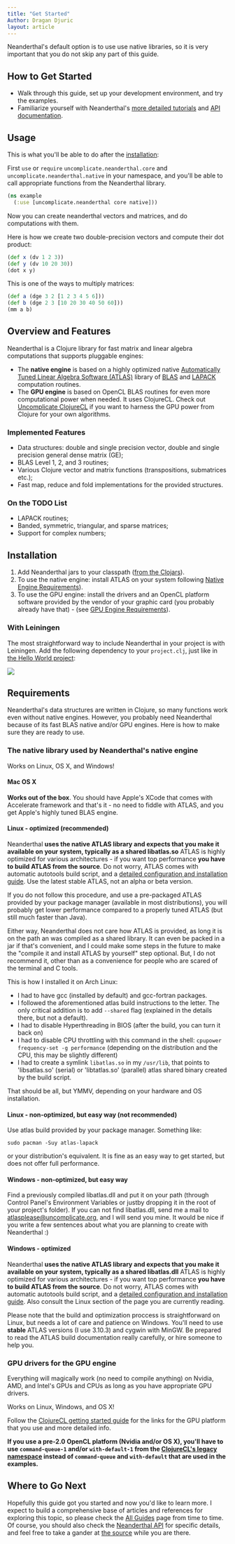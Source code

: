 ```yaml
---
title: "Get Started"
Author: Dragan Djuric
layout: article
---
```


Neanderthal's default option is to use use native libraries, so it is very important that you do not skip any part of this guide.

## How to Get Started

* Walk through this guide, set up your development environment, and try the examples.
* Familiarize yourself with Neanderthal's [more detailed tutorials](/articles/guides.html) and [API documentation](/codox).

## Usage

This is what you'll be able to do after the [installation](#installation):

First `use` or `require` `uncomplicate.neanderthal.core` and `uncomplicate.neanderthal.native` in your namespace, and you'll be able to call appropriate functions from the Neanderthal library.

```clojure
(ns example
  (:use [uncomplicate.neanderthal core native]))
```

Now you can create neanderthal vectors and matrices, and do computations with them.

Here is how we create two double-precision vectors and compute their dot product:

```clojure
(def x (dv 1 2 3))
(def y (dv 10 20 30))
(dot x y)
```

This is one of the ways to multiply matrices:

```clojure
(def a (dge 3 2 [1 2 3 4 5 6]))
(def b (dge 2 3 [10 20 30 40 50 60]))
(mm a b)
```

## Overview and Features

Neanderthal is a Clojure library for fast matrix and linear algebra computations that supports pluggable engines:

* The **native engine** is based on a highly optimized native [Automatically Tuned Linear Algebra Software (ATLAS)](http://math-atlas.sourceforge.net/) library of [BLAS](http://netlib.org/blas/) and [LAPACK](http://www.netlib.org/lapack/) computation routines.
* The **GPU engine** is based on OpenCL BLAS routines for even more computational power when needed. It uses ClojureCL. Check out [Uncomplicate ClojureCL](http://clojurecl.uncomplicate.org) if you want to harness the GPU power from Clojure for your own algorithms.

### Implemented Features

* Data structures: double and single precision vector, double and single precision general dense matrix (GE);
* BLAS Level 1, 2, and 3 routines;
* Various Clojure vector and matrix functions (transpositions, submatrices etc.);
* Fast map, reduce and fold implementations for the provided structures.

### On the TODO List

* LAPACK routines;
* Banded, symmetric, triangular, and sparse matrices;
* Support for complex numbers;

## Installation

1. Add Neanderthal jars to your classpath ([from the Clojars](https://clojars.org/uncomplicate/neanderthal)).
2. To use the native engine: install ATLAS on your system following [Native Engine Requirements](http://neanderthal.uncomplicate.org/articles/getting_started.html#the-native-library-used-by-neanderthals-native-engine)).
3. To use the GPU engine: install the drivers and an OpenCL platform software provided by the vendor of your graphic card (you probably already have that) - (see [GPU Engine Requirements](#gpu-drivers-for-the-gpu-engine)).

### With Leiningen

The most straightforward way to include Neanderthal in your project is with Leiningen. Add the following dependency to your `project.clj`, just like in [the Hello World project](https://github.com/uncomplicate/neanderthal/blob/master/examples/hello-world/project.clj):

![](http://clojars.org/uncomplicate/neanderthal/latest-version.svg)

## Requirements

Neanderthal's data structures are written in Clojure, so many functions work even without native engines. However, you probably need Neanderthal because of its fast BLAS native and/or GPU engines. Here is how to make sure they are ready to use.

### The native library used by Neanderthal's native engine

Works on Linux, OS X, and Windows!

#### Mac OS X

**Works out of the box**. You should have Apple's XCode that comes with Accelerate framework and that's it - no need to fiddle with ATLAS, and you get Apple's highly tuned BLAS engine.

#### Linux - optimized (recommended)

Neanderthal **uses the native ATLAS library and expects that you make it available on your system, typically as a shared libatlas.so** ATLAS is highly optimized for various architectures - if you want top performance **you have to build ATLAS from the source**. Do not worry, ATLAS comes with automatic autotools build script, and a [detailed configuration and installation guide](http://math-atlas.sourceforge.net/atlas_install/atlas_install.html). Use the latest stable ATLAS, not an alpha or beta version.

If you do not follow this procedure, and use a pre-packaged ATLAS provided by your package manager (available in most distributions), you will probably get lower performance compared to a properly tuned ATLAS (but still much faster than Java).

Either way, Neanderthal does not care how ATLAS is provided, as long it is on the path an was compiled as a shared library. It can even be packed in a jar if that's convenient, and I could make some steps in the future to make
the "compile it and install ATLAS by yourself" step optional. But, I do not recommend it, other than as a convenience for people who are scared of the terminal and C tools.

This is how I installed it on Arch Linux:

* I had to have gcc (installed by default) and gcc-fortran packages.
* I followed the aforementioned atlas build instructions to the letter. The only critical addition is to add `--shared` flag (explained in the details there, but not a default).
* I had to disable Hyperthreading in BIOS (after the build, you can turn it back on)
* I had to disable CPU throttling with this command in the shell: `cpupower frequency-set -g performance` (depending on the distribution and the CPU, this may be slightly different)
* I had to create a symlink `libatlas.so` in my `/usr/lib`, that points to 'libsatlas.so' (serial)
or 'libtatlas.so' (parallel) atlas shared binary created by the build script.

That should be all, but YMMV, depending on your hardware and OS installation.

#### Linux - non-optimized, but easy way (not recommended)

Use atlas build provided by your package manager. Something like:

``` shell
sudo pacman -Suy atlas-lapack
```
or your distribution's equivalent. It is fine as an easy way to get started, but does not offer full performance.

#### Windows - non-optimized, but easy way

Find a previously compiled libatlas.dll and put it on your path (through Control Panel's Environment Variables or justby dropping it in the root of your project's folder). If you can not find libatlas.dll, send me a mail to atlasplease@uncomplicate.org, and I will send you mine. It would be nice if you write a few sentences about what you are planning to create with Neanderthal :)

#### Windows - optimized

Neanderthal **uses the native ATLAS library and expects that you make it available on your system, typically as a shared libatlas.dll** ATLAS is highly optimized for various architectures - if you want top performance **you have to build ATLAS from the source**. Do not worry, ATLAS comes with automatic autotools build script, and a [detailed configuration and installation guide](http://math-atlas.sourceforge.net/atlas_install/atlas_install.html). Also consult the Linux section of the page you are currently reading.

Please note that the build and optimization proccess is straightforward on Linux, but needs a lot of care and patience on Windows. You'll need to use **stable** ATLAS versions (I use 3.10.3) and cygwin with MinGW. Be prepared to read the ATLAS build documentation really carefully, or hire someone to help you.

### GPU drivers for the GPU engine

Everything will magically work (no need to compile anything) on Nvidia, AMD, and Intel's GPUs and CPUs as long as you have appropriate GPU drivers.

Works on Linux, Windows, and OS X!

Follow the [ClojureCL getting started guide](http://clojurecl.uncomplicate.org/articles/getting_started.html) for the links for the GPU platform that you use and more detailed info.

**If you use a pre-2.0 OpenCL platform (Nvidia and/or OS X), you'll have to use `command-queue-1` and/or `with-default-1` from the [ClojureCL's legacy namespace](https://github.com/uncomplicate/clojurecl/blob/master/src/clojure/uncomplicate/clojurecl/legacy.clj) instead of `command-queue` and `with-default` that are used in the examples.**

## Where to Go Next

Hopefully this guide got you started and now you'd like to learn more. I expect to build a comprehensive base of articles and references for exploring this topic, so please check the [All Guides](/articles/guides.html) page from time to time. Of course, you should also check the [Neanderthal API](/codox) for specific details, and feel free to take a gander at [the source](https://github.com/uncomplicate/neanderthal) while you are there.
